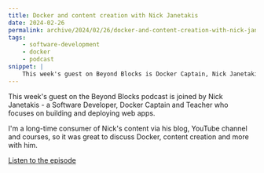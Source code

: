 ```yaml
---
title: Docker and content creation with Nick Janetakis
date: 2024-02-26
permalink: archive/2024/02/26/docker-and-content-creation-with-nick-janetakis
tags:
    - software-development
    - docker
    - podcast
snippet: |
    This week's guest on Beyond Blocks is Docker Captain, Nick Janetakis.
---
```


This week's guest on the Beyond Blocks podcast is joined by Nick Janetakis - a Software Developer, Docker Captain and Teacher who focuses on building and deploying web apps.

I'm a long-time consumer of Nick's content via his blog, YouTube channel and courses, so it was great to discuss Docker, content creation and more with him.

[Listen to the episode]({{site.url}}/podcast/12-nick-janetakis-docker)
